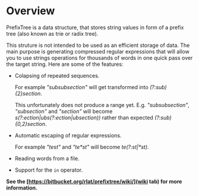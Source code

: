 Overview
========

PrefixTree is a data structure, that stores string values in form of a prefix
tree (also known as trie or radix tree).

This struture is not intended to be
used as an efficient storage of data. The main purpose is generating compressed
regular expressions that will allow you to use strings operations for thousands
of words in one quick pass over the target string. Here are some of the
features:

* Colapsing of repeated sequences.

  For example _"subsubsection"_ will get transformed into _(?:sub){2}section_.
  
  This unfortunately does not produce a
  range yet. E.g. _"subsubsection"_, _"subsection"_ and _"section"_ will become
  _s(?:ection|ubs(?:ection|ubsection))_ rather than expected
  _(?:sub){0,2}section_.

* Automatic escaping of regular expressions.
  
  For example _"test"_ and _"te*st"_ will become _te(?:st|\*st)_.

* Reading words from a file.

* Support for the `in` operator.

**See the [https://bitbucket.org/rlat/prefixtree/wiki/](wiki tab) for more information.**